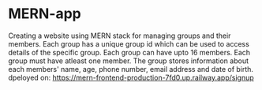 # MERN-app
Creating a website using MERN stack for managing groups and their members. Each group has a unique group id which can be used to access details of the specific group. Each group can have upto 16 members. Each group must have atleast one member. The group stores information about each members' name, age, phone number, email address and date of birth.
dpeloyed on: https://mern-frontend-production-7fd0.up.railway.app/signup
